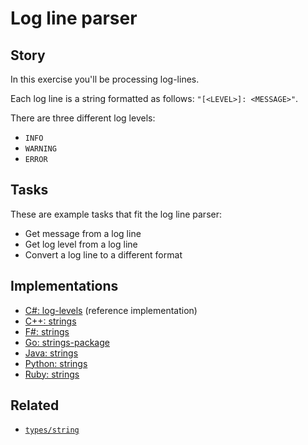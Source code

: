 # Log line parser

## Story

In this exercise you'll be processing log-lines.

Each log line is a string formatted as follows: `"[<LEVEL>]: <MESSAGE>"`.

There are three different log levels:

- `INFO`
- `WARNING`
- `ERROR`

## Tasks

These are example tasks that fit the log line parser:

- Get message from a log line
- Get log level from a log line
- Convert a log line to a different format

## Implementations

- [C#: log-levels][implementation-csharp] (reference implementation)
- [C++: strings][implementation-cpp]
- [F#: strings][implementation-fsharp]
- [Go: strings-package][implementation-go]
- [Java: strings][implementation-java]
- [Python: strings][implementation-python]
- [Ruby: strings][implementation-ruby]

## Related

- [`types/string`][types-string]

[types-string]: https://github.com/exercism/v3/blob/main/reference/types/string.md
[implementation-csharp]: https://github.com/exercism/csharp/blob/main/exercises/concept/log-levels/.docs/instructions.md
[implementation-cpp]: https://github.com/exercism/cpp/blob/main/exercises/concept/strings/.docs/instructions.md
[implementation-fsharp]: https://github.com/exercism/fsharp/blob/main/exercises/concept/log-levels/.docs/instructions.md
[implementation-go]: https://github.com/exercism/go/blob/main/exercises/concept/strings-package/.docs/instructions.md
[implementation-java]: https://github.com/exercism/java/blob/main/exercises/concept/strings/.docs/instructions.md
[implementation-python]: https://github.com/exercism/python/blob/main/exercises/concept/processing-logs/.docs/instructions.md
[implementation-ruby]: https://github.com/exercism/ruby/blob/main/exercises/concept/strings/.docs/instructions.md
